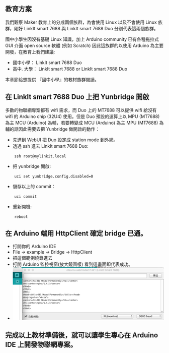 ## 教育方案

我們觀察 Maker 教育上的分成兩個族群，為會使用 Linux 以及不會使用 Linux 族群，剛好 LinkIt smart 7688 與 LinkIt smart 7688 Duo 分別代表這兩個族群。

 國中小學生因沒有基礎 Linux 知識，加上 Arduino community 已有各種拖拉式 GUI 介面 open source 軟體 (例如 Scratch) 因此這族群的以使用 Arduino 為主要開發，在教育上我們建議:

* 國中小學： LinkIt smart 7688 Duo
* 高中. 大學： LinkIt smart 7688 or LinkIt smart 7688 Duo

本章節給想提供 『國中小學』的教材族群閱讀。

## 在 LinkIt smart 7688 Duo 上把 Yunbridge 開啟

多數的物聯網專案都有 wifi 需求，而 Duo 上的 MT7688 可以提供 wifi 給沒有 wifi 的 Arduino chip (32U4) 使用。但是 Duo 預設的運算上以 MPU (MT7688) 為主 MCU (Arduino) 為輔，若要轉變成 MCU (Arduino) 為主 MPU (MT7688) 為輔的話因此需要去把 Yunbridge 做開啟的動作：

* 先進到 WebUI 把 Duo 設定成 station mode 到外網。
* 透過 ssh 進去 LinkIt smart 7688 Duo:
```
    ssh root@mylinkit.local
```
* 把 yunbridge 開啟:
```
    uci set yunbridge.config.disabled=0
```
* 儲存以上的 commit：
```
    uci commit
```
* 重新開機:
```
    reboot
```

## 在 Arduino 端用 HttpClient 確定 bridge 已通。 

* 打開你的 Arduino IDE
* File -> example -> Bridge -> HttpClient
* 把這個範例燒錄進去
* 打開 Arduino 監控視窗(放大鏡圖樣) 看到這畫面即代表成功。
* ![](httpclient.png)

## 完成以上教材準備後，就可以讓學生專心在 Arduino IDE 上開發物聯網專案。
